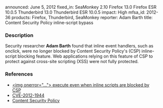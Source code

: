 announced: June 5, 2012
fixed_in: SeaMonkey 2.10
          Firefox 13.0
          Firefox ESR 10.0.5
          Thunderbird 13.0
          Thunderbird ESR 10.0.5
impact: High
mfsa_id: 2012-36
products: Firefox, Thunderbird, SeaMonkey
reporter: Adam Barth
title: Content Security Policy inline-script bypass

<h3>Description</h3>

<p>Security researcher <strong>Adam Barth</strong> found that inline event handlers, such as onclick, were no longer blocked by Content Security
Policy's (CSP) inline-script blocking feature. Web applications relying on this feature of CSP to protect against cross-site scripting (XSS) were not fully protected.
</p>


<h3>References</h3>

<ul>
  <li><a href="https://bugzilla.mozilla.org/show_bug.cgi?id=751422">
       &lt;img onerror="..."&gt; execute even when inline scripts are blocked by
CSP</a></li>
  <li><a href="http://cve.mitre.org/cgi-bin/cvename.cgi?name=CVE-2012-1944" class="ex-ref">CVE-2012-1944</a></li>
  <li><a href="http://www.w3.org/TR/CSP/" class="ex-ref">Content Security Policy</a></li>
         
</ul>



